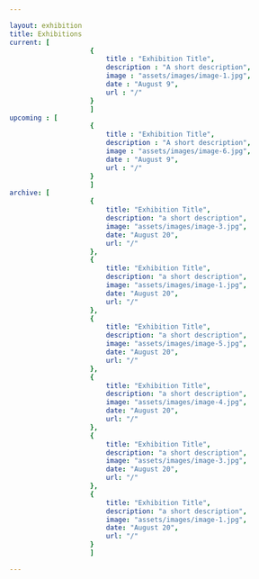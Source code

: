 ```yaml
---

layout: exhibition
title: Exhibitions
current: [
					{
						title : "Exhibition Title",
						description : "A short description",
						image : "assets/images/image-1.jpg",
						date : "August 9",
						url : "/"
					}
					]
upcoming : [
					{
						title : "Exhibition Title",
						description : "A short description",
						image : "assets/images/image-6.jpg",
						date : "August 9",
						url : "/"
					}
					]
archive: [
					{
						title: "Exhibition Title",
						description: "a short description",
						image: "assets/images/image-3.jpg",
						date: "August 20",
						url: "/"
					},
					{
						title: "Exhibition Title",
						description: "a short description",
						image: "assets/images/image-1.jpg",
						date: "August 20",
						url: "/"
					},
					{
						title: "Exhibition Title",
						description: "a short description",
						image: "assets/images/image-5.jpg",
						date: "August 20",
						url: "/"
					},
					{
						title: "Exhibition Title",
						description: "a short description",
						image: "assets/images/image-4.jpg",
						date: "August 20",
						url: "/"
					},
					{
						title: "Exhibition Title",
						description: "a short description",
						image: "assets/images/image-3.jpg",
						date: "August 20",
						url: "/"
					},
					{
						title: "Exhibition Title",
						description: "a short description",
						image: "assets/images/image-1.jpg",
						date: "August 20",
						url: "/"
					}
					]

---
```



